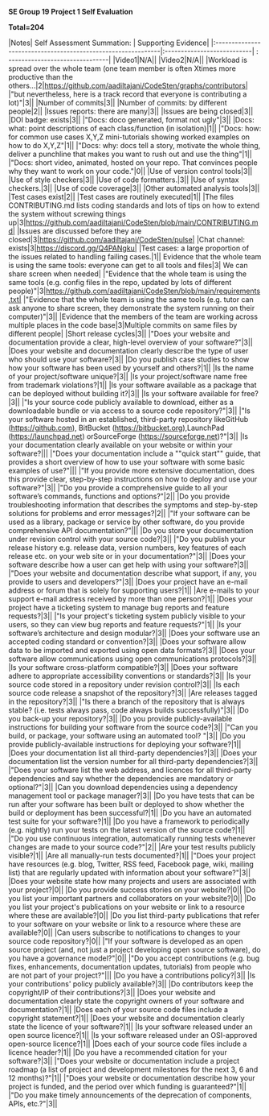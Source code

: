 **SE Group 19 Project 1 Self Evaluation**

**Total=204**

|Notes| Self Assessment Summation: | Supporting Evidence|
|:-------------------------------------------------------------|:---------------------------| : -------------------------------|
|Video1|N/A||
|Video2|N/A||
|Workload is spread over the whole team (one team member is often Xtimes more productive than the others...|2|https://github.com/aadiltajani/CodeSten/graphs/contributors|
|"but nevertheless, here is a track record that everyone is contributing a lot)"|3||
|Number of commits|3||
|Number of commits: by different people|2||
|Issues reports: there are many|3||
|Issues are being closed|3||
|DOI badge: exists|3||
|"Docs: doco generated, format not ugly"|3||
|Docs: what: point descriptions of each class/function (in isolation)|1||
|"Docs: how: for common use cases X,Y,Z mini-tutorials showing worked examples on how to do X,Y,Z"|1||
|"Docs: why: docs tell a story, motivate the whole thing, deliver a punchline that makes you want to rush out and use the thing"|1||
|"Docs: short video, animated, hosted on your repo. That convinces people why they want to work on your code."|0||
|Use of version control tools|3||
|Use of style checkers|3||
|Use of code formatters.|3||
|Use of syntax checkers.|3||
|Use of code coverage|3||
|Other automated analysis tools|3||
|Test cases exist|2||
|Test cases are routinely executed|1||
|The files CONTRIBUTING.md lists coding standards and lots of tips on how to extend the system without screwing things up|3|https://github.com/aadiltajani/CodeSten/blob/main/CONTRIBUTING.md|
|Issues are discussed before they are closed|3|https://github.com/aadiltajani/CodeSten/pulse|
|Chat channel: exists|3|https://discord.gg/Q4PANgku|
|Test cases: a large proportion of the issues related to handling failing cases.|1||
Evidence that the whole team is using the same tools: everyone can get to all tools and files|3| We can share screen when needed|
|"Evidence that the whole team is using the same tools (e.g. config files in the repo, updated by lots of different people)"|3|https://github.com/aadiltajani/CodeSten/blob/main/requirements.txt|
|"Evidence that the whole team is using the same tools (e.g. tutor can ask anyone to share screen, they demonstrate the system running on their computer)"|3||
|Evidence that the members of the team are working across multiple places in the code base|3|Multiple commits on same files by different people|
|Short release cycles|3||
|"Does your website and documentation provide a clear, high-level overview of your software?"|3||
|Does your website and documentation clearly describe the type of user who should use your software?|3||
|Do you publish case studies to show how your software has been used by yourself and others?|1||
|Is the name of your project/software unique?|3||
|Is your project/software name free from trademark violations?|1||
|Is your software available as a package that can be deployed without building it?|3||
|Is your software available for free?|3||
|"Is your source code publicly available to download, either as a downloadable bundle or via access to a source code repository?"|3||
|"Is your software hosted in an established, third-party repository likeGitHub (https://github.com), BitBucket (https://bitbucket.org),LaunchPad (https://launchpad.net) orSourceForge (https://sourceforge.net)?"|3||
|Is your documentation clearly available on your website or within your software?|||
|"Does your documentation include a ""quick start"" guide, that provides a short overview of how to use your software with some basic examples of use?"|||
|"If you provide more extensive documentation, does this provide clear, step-by-step instructions on how to deploy and use your software?"|3||
|"Do you provide a comprehensive guide to all your software’s commands, functions and options?"|2||
|Do you provide troubleshooting information that describes the symptoms and step-by-step solutions for problems and error messages?|2||
|"If your software can be used as a library, package or service by other software, do you provide comprehensive API documentation?"|||
|Do you store your documentation under revision control with your source code?|3||
|"Do you publish your release history e.g. release data, version numbers, key features of each release etc. on your web site or in your documentation?"|3||
|Does your software describe how a user can get help with using your software?|3||
|"Does your website and documentation describe what support, if any, you provide to users and developers?"|3||
|Does your project have an e-mail address or forum that is solely for supporting users?|1||
|Are e-mails to your support e-mail address received by more than one person?|1||
|Does your project have a ticketing system to manage bug reports and feature requests?|3||
|"Is your project's ticketing system publicly visible to your users, so they can view bug reports and feature requests?"|1||
|Is your software’s architecture and design modular?|3||
|Does your software use an accepted coding standard or convention?|3||
|Does your software allow data to be imported and exported using open data formats?|3||
|Does your software allow communications using open communications protocols?|3||
|Is your software cross-platform compatible?|3||
|Does your software adhere to appropriate accessibility conventions or standards?|3||
|Is your source code stored in a repository under revision control?|3||
|Is each source code release a snapshot of the repository?|3||
|Are releases tagged in the repository?|3||
|"Is there a branch of the repository that is always stable? (i.e. tests always pass, code always builds successfully)"|3||
|Do you back-up your repository?|3||
|Do you provide publicly-available instructions for building your software from the source code?|3||
|"Can you build, or package, your software using an automated tool? "|3||
|Do you provide publicly-available instructions for deploying your software?|1||
|Does your documentation list all third-party dependencies?|3||
|Does your documentation list the version number for all third-party dependencies?|3||
|"Does your software list the web address, and licences for all third-party dependencies and say whether the dependencies are mandatory or optional?"|3||
|Can you download dependencies using a dependency management tool or package manager?|3||
|Do you have tests that can be run after your software has been built or deployed to show whether the build or deployment has been successful?|1||
|Do you have an automated test suite for your software?|1||
|Do you have a framework to periodically (e.g. nightly) run your tests on the latest version of the source code?|1||
|"Do you use continuous integration, automatically running tests whenever changes are made to your source code?"|2||
|Are your test results publicly visible?|1||
|Are all manually-run tests documented?|1||
|"Does your project have resources (e.g. blog, Twitter, RSS feed, Facebook page, wiki, mailing list) that are regularly updated with information
about your software?"|3||
|Does your website state how many projects and users are associated with your project?|0||
|Do you provide success stories on your website?|0||
|Do you list your important partners and collaborators on your website?|0||
|Do you list your project's publications on your website or link to a resource where these are available?|0||
|Do you list third-party publications that refer to your software on your website or link to a resource where these are available?|0||
|Can users subscribe to notifications to changes to your source code repository?|0||
|"If your software is developed as an open source project (and, not just a project developing open source software), do you have a governance model?"|0||
|"Do you accept contributions (e.g. bug fixes, enhancements, documentation updates, tutorials) from people who are not part of your project?"|||
|Do you have a contributions policy?|3||
|Is your contributions' policy publicly available?|3||
|Do contributors keep the copyright/IP of their contributions?|3||
|Does your website and documentation clearly state the copyright owners of your software and documentation?|1||
|Does each of your source code files include a copyright statement?|1||
|Does your website and documentation clearly state the licence of your software?|1||
|Is your software released under an open source licence?|1||
|Is your software released under an OSI-approved open-source licence?|1||
|Does each of your source code files include a licence header?|1||
|Do you have a recommended citation for your software?|3||
|"Does your website or documentation include a project roadmap (a list of project and development milestones for the next 3, 6 and 12 months)?"|1||
|"Does your website or documentation describe how your project is funded, and the period over which funding is guaranteed?"|1||
|"Do you make timely announcements of the deprecation of components, APIs, etc.?"|3||
